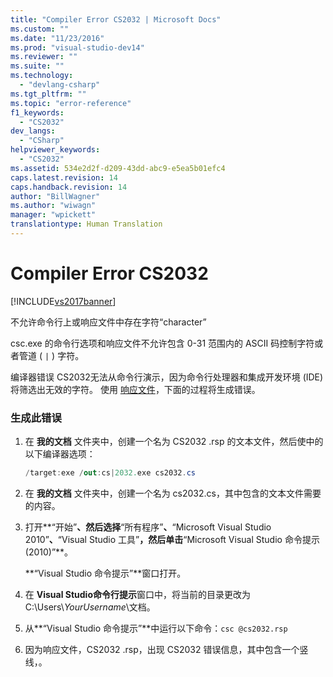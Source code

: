 ```yaml
---
title: "Compiler Error CS2032 | Microsoft Docs"
ms.custom: ""
ms.date: "11/23/2016"
ms.prod: "visual-studio-dev14"
ms.reviewer: ""
ms.suite: ""
ms.technology: 
  - "devlang-csharp"
ms.tgt_pltfrm: ""
ms.topic: "error-reference"
f1_keywords: 
  - "CS2032"
dev_langs: 
  - "CSharp"
helpviewer_keywords: 
  - "CS2032"
ms.assetid: 534e2d2f-d209-43dd-abc9-e5ea5b01efc4
caps.latest.revision: 14
caps.handback.revision: 14
author: "BillWagner"
ms.author: "wiwagn"
manager: "wpickett"
translationtype: Human Translation
---
```

# Compiler Error CS2032
[!INCLUDE[vs2017banner](../../../csharp/includes/vs2017banner.md)]

不允许命令行上或响应文件中存在字符“character”  
  
 csc.exe 的命令行选项和响应文件不允许包含 0\-31 范围内的 ASCII 码控制字符或者管道 \(       `|` \) 字符。  
  
 编译器错误 CS2032无法从命令行演示，因为命令行处理器和集成开发环境 \(IDE\)将筛选出无效的字符。  使用 [响应文件](../../../csharp/language-reference/compiler-options/response-file-compiler-option.md)，下面的过程将生成错误。  
  
### 生成此错误  
  
1.  在 **我的文档** 文件夹中，创建一个名为 CS2032 .rsp 的文本文件，然后使中的以下编译器选项：  
  
    ```c#  
    /target:exe /out:cs|2032.exe cs2032.cs  
    ```  
  
2.  在 **我的文档** 文件夹中，创建一个名为 cs2032.cs，其中包含的文本文件需要的内容。  
  
3.  打开**“开始”**、然后选择**“所有程序”**、**“Microsoft Visual Studio 2010”**、**“Visual Studio 工具”**，然后单击**“Microsoft Visual Studio 命令提示\(2010\)”**。  
  
     **“Visual Studio 命令提示”**窗口打开。  
  
4.  在 **Visual Studio命令行提示**窗口中，将当前的目录更改为C:\\Users\\*YourUsername*\\文档。  
  
5.  从**“Visual Studio 命令提示”**中运行以下命令：`csc @cs2032.rsp`  
  
6.  因为响应文件，CS2032 .rsp，出现 CS2032 错误信息，其中包含一个竖线，。